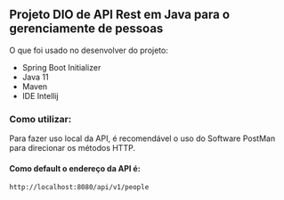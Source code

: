 <h2> Projeto DIO de API Rest em Java para o gerenciamente de pessoas </h2>

O que foi usado no desenvolver do projeto:

* Spring Boot Initializer
* Java 11
* Maven
* IDE Intellij

### Como utilizar:
Para fazer uso local da API, é recomendável o uso do Software PostMan para
direcionar os métodos HTTP.

#### Como default o endereço da API é:
```
http://localhost:8080/api/v1/people
```


